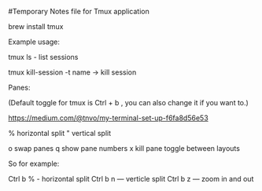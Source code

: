 #Temporary Notes file for Tmux application

brew install tmux

Example usage:

tmux ls - list sessions

tmux kill-session -t name -> kill session

Panes:

(Default toggle for tmux is Ctrl + b , you can also change it if you want to.)

https://medium.com/@tnvo/my-terminal-set-up-f6fa8d56e53

%           horizontal split
"           vertical split

o           swap panes
q           show pane numbers
x           kill pane
<space>     toggle between layouts

So for example:

Ctrl b % - horizontal split
Ctrl b n — verticle split
Ctrl b z — zoom in and out
